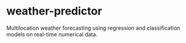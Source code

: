 # weather-predictor
Multilocation weather forecasting using regression and classification models on real-time numerical data.
